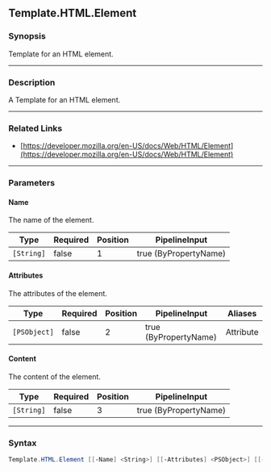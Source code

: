 Template.HTML.Element
---------------------

### Synopsis
Template for an HTML element.

---

### Description

A Template for an HTML element.

---

### Related Links
* [https://developer.mozilla.org/en-US/docs/Web/HTML/Element](https://developer.mozilla.org/en-US/docs/Web/HTML/Element)

---

### Parameters
#### **Name**
The name of the element.

|Type      |Required|Position|PipelineInput        |
|----------|--------|--------|---------------------|
|`[String]`|false   |1       |true (ByPropertyName)|

#### **Attributes**
The attributes of the element.

|Type        |Required|Position|PipelineInput        |Aliases  |
|------------|--------|--------|---------------------|---------|
|`[PSObject]`|false   |2       |true (ByPropertyName)|Attribute|

#### **Content**
The content of the element.

|Type      |Required|Position|PipelineInput        |
|----------|--------|--------|---------------------|
|`[String]`|false   |3       |true (ByPropertyName)|

---

### Syntax
```PowerShell
Template.HTML.Element [[-Name] <String>] [[-Attributes] <PSObject>] [[-Content] <String>] [<CommonParameters>]
```
